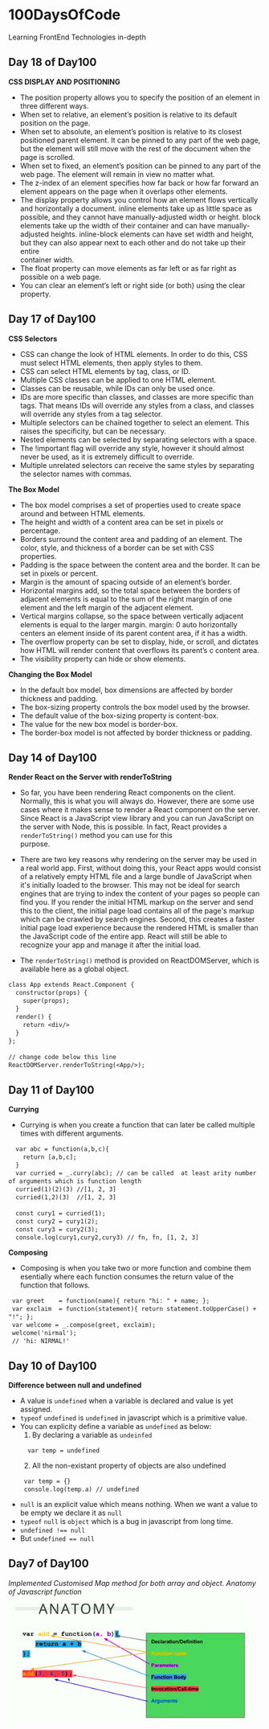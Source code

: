 # 100DaysOfCode
Learning FrontEnd Technologies in-depth

## Day 18 of Day100
__CSS DISPLAY AND POSITIONING__
* The position property allows you to specify the position of an element in three different ways.
* When set to relative, an element’s position is relative to its default position on the page.
* When set to absolute, an element’s position is relative to its closest positioned parent element. It can be pinned to any part of the   web page, but the element will still move with the rest of the document when the page is scrolled.
* When set to fixed, an element’s position can be pinned to any part of the web page. The element will remain in view no matter what.
* The z-index of an element specifies how far back or how far forward an element appears on the page when it overlaps other elements.
* The display property allows you control how an element flows vertically and horizontally a document.
  inline elements take up as little space as possible, and they cannot have manually-adjusted width or height.
  block elements take up the width of their container and can have manually-adjusted heights.
  inline-block elements can have set width and height, but they can also appear next to each other and do not take up their entire   
  container width.
* The float property can move elements as far left or as far right as possible on a web page.
* You can clear an element’s left or right side (or both) using the clear property.

## Day 17 of Day100
__CSS Selectors__
* CSS can change the look of HTML elements. In order to do this, CSS must select HTML elements, then apply styles to them.
* CSS can select HTML elements by tag, class, or ID.
* Multiple CSS classes can be applied to one HTML element.
* Classes can be reusable, while IDs can only be used once.
* IDs are more specific than classes, and classes are more specific than tags. That means IDs will override any styles from a class, and   classes will override any styles from a tag selector.
* Multiple selectors can be chained together to select an element. This raises the specificity, but can be necessary.
* Nested elements can be selected by separating selectors with a space.
* The !important flag will override any style, however it should almost never be used, as it is extremely difficult to override.
* Multiple unrelated selectors can receive the same styles by separating the selector names with commas.

__The Box Model__
* The box model comprises a set of properties used to create space around and between HTML elements.
* The height and width of a content area can be set in pixels or percentage.
* Borders surround the content area and padding of an element. The color, style, and thickness of a border can be set with CSS      
  properties.
* Padding is the space between the content area and the border. It can be set in pixels or percent.
* Margin is the amount of spacing outside of an element’s border.
* Horizontal margins add, so the total space between the borders of adjacent elements is equal to the sum of the right margin of one  
  element and the left margin of the adjacent element.
* Vertical margins collapse, so the space between vertically adjacent elements is equal to the larger margin.
  margin: 0 auto horizontally centers an element inside of its parent content area, if it has a width.
* The overflow property can be set to display, hide, or scroll, and dictates how HTML will render content that overflows its parent’s c   content area.
* The visibility property can hide or show elements.

__Changing the Box Model__
* In the default box model, box dimensions are affected by border thickness and padding.
* The box-sizing property controls the box model used by the browser.
* The default value of the box-sizing property is content-box.
* The value for the new box model is border-box.
* The border-box model is not affected by border thickness or padding.


## Day 14 of Day100
__Render React on the Server with renderToString__
* So far, you have been rendering React components on the client. Normally, this is what you will always do. However, there are some use   cases where it makes sense to render a React component on the server. Since React is a JavaScript view library and you can run           JavaScript on the server with Node, this is possible. In fact, React provides a `renderToString()` method you can use for this    
  purpose.

* There are two key reasons why rendering on the server may be used in a real world app. First, without doing this, your React apps       would consist of a relatively empty HTML file and a large bundle of JavaScript when it's initially loaded to the browser. This may not   be ideal for search engines that are trying to index the content of your pages so people can find you. If you render the initial HTML   markup on the server and send this to the client, the initial page load contains all of the page's markup which can be crawled by       search engines. Second, this creates a faster initial page load experience because the rendered HTML is smaller than the JavaScript     code of the entire app. React will still be able to recognize your app and manage it after the initial load.

* The `renderToString()` method is provided on ReactDOMServer, which is available here as a global object. 
```
class App extends React.Component {
  constructor(props) {
    super(props);
  }
  render() {
    return <div/>
  }
};

// change code below this line
ReactDOMServer.renderToString(<App/>);
```
## Day 11 of Day100
__Currying__
* Currying is when you create a function that can later be called multiple times with different arguments.
```
  var abc = function(a,b,c){
    return [a,b,c];
  }
  var curried = _.curry(abc); // can be called  at least arity number of arguments which is function length
  curried(1)(2)(3) //[1, 2, 3]
  curried(1,2)(3)  //[1, 2, 3]
  
  const cury1 = curried(1);
  const cury2 = cury1(2);
  const cury3 = cury2(3);
  console.log(cury1,cury2,cury3) // fn, fn, [1, 2, 3]
 ``` 
 __Composing__
 * Composing is when you take two or more function and combine them esentially where each function consumes the return value of the function that follows.
 ```
  var greet    = function(name){ return "hi: " + name; };
  var exclaim  = function(statement){ return statement.toUpperCase() + "!"; };
  var welcome = _.compose(greet, exclaim);
  welcome('nirmal');
  // 'hi: NIRMAL!'
 ```

## Day 10 of Day100
__Difference between null and undefined__
* A value is `undefined` when a variable is declared and value is yet assigned. 
* `typeof` `undefined` is `undefined` in javascript which is a primitive value.
* You can explicity define a variable as `undefined` as below:
  1. By declaring a variable as `undeinfed` 
  ```
    var temp = undefined
  ```
  2. All the non-existant property of objects are also undefined
  ```
   var temp = {}
   console.log(temp.a) // undefined
  ```
 * `null` is an explicit value which means nothing. When we want a value to be empty we declare it as `null`
 * `typeof` `null` is `object` which is a bug in javascript from long time.
 * `undefined !== null`
 * But `undefined == null`
## Day7 of Day100
_Implemented Customised Map method for both array and object._
_Anatomy of Javascript function_
![JavaScript Function](/images/function_anatomy.png)
